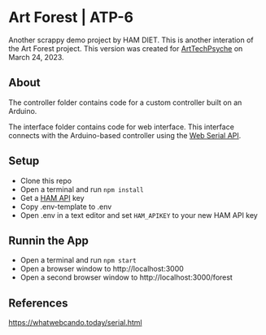 # Art Forest | ATP-6

Another scrappy demo project by HAM DIET. This is another interation of the Art Forest project. This version was created for [ArtTechPsyche](https://arttechpsyche.org/) on March 24, 2023.

## About

The controller folder contains code for a custom controller built on an Arduino. 

The interface folder contains code for web interface. This interface connects with the Arduino-based controller using the [Web Serial API](https://developer.mozilla.org/en-US/docs/Web/API/Web_Serial_API).

## Setup

* Clone this repo
* Open a terminal and run `npm install`
* Get a [HAM API](http://hvrd.art/api) key
* Copy .env-template to .env
* Open .env in a text editor and set `HAM_APIKEY` to your new HAM API key

## Runnin the App

* Open a terminal and run `npm start`
* Open a browser window to http://localhost:3000
* Open a second browser window to http://localhost:3000/forest

## References

https://whatwebcando.today/serial.html